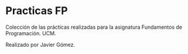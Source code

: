 # Practicas FP

Colección de las prácticas realizadas para la asignatura Fundamentos de Programación. UCM. 

Realizado por Javier Gómez.
